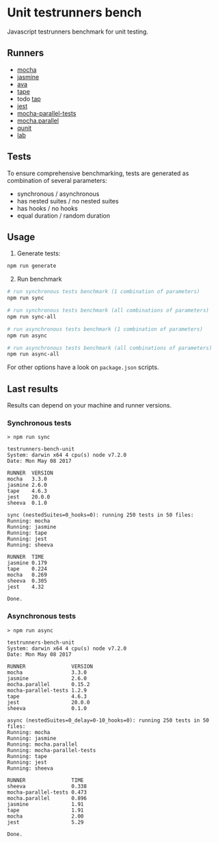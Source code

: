 # Unit testrunners bench
Javascript testrunners benchmark for unit testing.

## Runners
* [mocha](https://github.com/mochajs/mocha)
* [jasmine](https://github.com/jasmine/jasmine)
* [ava](https://github.com/avajs/ava)
* [tape](https://github.com/substack/tape)
* todo [tap](https://github.com/tapjs/node-tap)
* [jest](https://github.com/facebook/jest)
* [mocha-parallel-tests](https://github.com/yandex/mocha-parallel-tests)
* [mocha.parallel](https://github.com/danielstjules/mocha.parallel)
* [qunit](https://github.com/qunitjs/qunit)
* [lab](https://github.com/hapijs/lab)
 
## Tests
To ensure comprehensive benchmarking, tests are generated as combination of several parameters: 

* synchronous / asynchronous
* has nested suites / no nested suites
* has hooks / no hooks
* equal duration / random duration

## Usage

1. Generate tests:
```bash
npm run generate
```

2. Run benchmark
```bash
# run synchronous tests benchmark (1 combination of parameters)
npm run sync

# run synchronous tests benchmark (all combinations of parameters)
npm run sync-all

# run asynchronous tests benchmark (1 combination of parameters)
npm run async

# run asynchronous tests benchmark (all combinations of parameters)
npm run async-all
```
For other options have a look on `package.json` scripts.

## Last results
Results can depend on your machine and runner versions.

### Synchronous tests
```
> npm run sync

testrunners-bench-unit
System: darwin x64 4 cpu(s) node v7.2.0
Date: Mon May 08 2017

RUNNER  VERSION
mocha   3.3.0  
jasmine 2.6.0  
tape    4.6.3  
jest    20.0.0 
sheeva  0.1.0  

sync (nestedSuites=0_hooks=0): running 250 tests in 50 files:
Running: mocha
Running: jasmine
Running: tape
Running: jest
Running: sheeva

RUNNER  TIME 
jasmine 0.179
tape    0.224
mocha   0.269
sheeva  0.305
jest    4.32 

Done.
```

### Asynchronous tests
```
> npm run async

testrunners-bench-unit
System: darwin x64 4 cpu(s) node v7.2.0
Date: Mon May 08 2017

RUNNER               VERSION
mocha                3.3.0  
jasmine              2.6.0  
mocha.parallel       0.15.2 
mocha-parallel-tests 1.2.9  
tape                 4.6.3  
jest                 20.0.0 
sheeva               0.1.0  

async (nestedSuites=0_delay=0-10_hooks=0): running 250 tests in 50 files:
Running: mocha
Running: jasmine
Running: mocha.parallel
Running: mocha-parallel-tests
Running: tape
Running: jest
Running: sheeva

RUNNER               TIME 
sheeva               0.338
mocha-parallel-tests 0.473
mocha.parallel       0.896
jasmine              1.91 
tape                 1.91 
mocha                2.00 
jest                 5.29 

Done.
```

